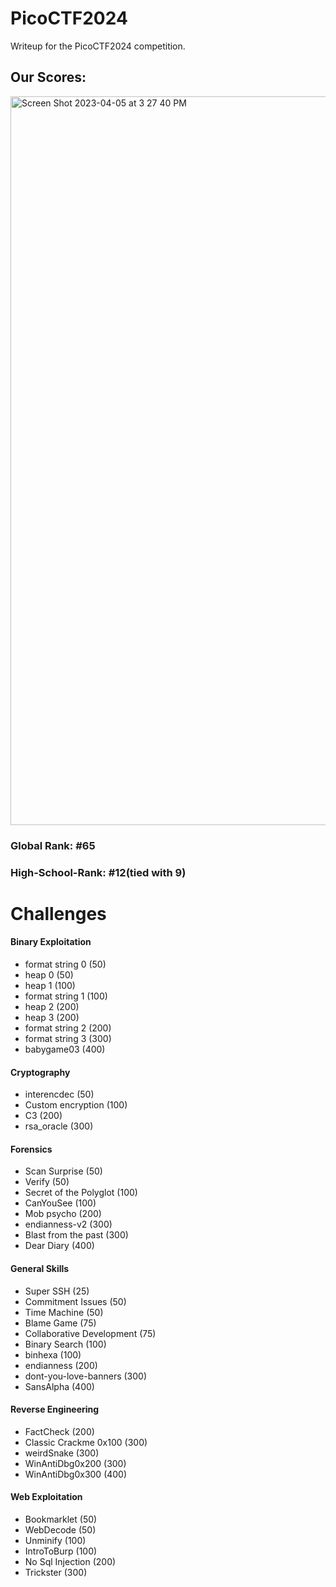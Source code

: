 # PicoCTF2024
Writeup for the PicoCTF2024 competition.

<h2>Our Scores:</h2>
<img width="1166" alt="Screen Shot 2023-04-05 at 3 27 40 PM" src="https://github.com/Reuvi/picoCTF2024/assets/88282354/02c593f8-d203-4cd4-80a6-5b05175be841.png">

<h3>Global Rank: #65</h3>

<h3>High-School-Rank: #12(tied with 9) </h3>
<h1>Challenges</h1>
<h4>Binary Exploitation</h4>
<ul>
<li>format string 0 (50)</li>
<li>heap 0 (50)</li>
<li>heap 1 (100)</li>
<li>format string 1 (100) </li>
<li>heap 2 (200) </li>
<li>heap 3 (200) </li>
<li>format string 2 (200) </li>
<li>format string 3 (300) </li>
<li>babygame03 (400) </li>
</ul>
<h4>Cryptography</h4>
<ul>
<li>interencdec (50)</li>
<li>Custom encryption (100)</li>
<li>C3 (200)</li>
<li>rsa_oracle (300)</li>
</ul>
<h4>Forensics</h4>
<ul>
<li>Scan Surprise (50)</li>
<li>Verify (50)</li>
<li>Secret of the Polyglot (100)</li>
<li>CanYouSee (100) </li>
<li>Mob psycho (200) </li>
<li>endianness-v2 (300) </li>
<li>Blast from the past (300) </li>
<li>Dear Diary (400) </li>
</ul>
<h4>General Skills</h4>
<ul>
<li>Super SSH (25)</li>
<li>Commitment Issues (50)</li>
<li>Time Machine (50)</li>
<li>Blame Game (75)</li>
<li>Collaborative Development (75)</li>
<li>Binary Search (100)</li>
<li>binhexa (100)</li>
<li>endianness (200)</li>
<li>dont-you-love-banners (300)</li>
<li>SansAlpha (400)</li>
</ul>
<h4>Reverse Engineering</h4>
<ul>
<li>FactCheck (200)</li>
<li>Classic Crackme 0x100 (300)</li>
<li>weirdSnake (300)</li>
<li>WinAntiDbg0x200 (300)</li>
<li>WinAntiDbg0x300 (400)</li>
</ul>
<h4>Web Exploitation</h4>
<ul>
<li>Bookmarklet (50)</li>
<li>WebDecode (50)</li>
<li>Unminify (100)</li>
<li>IntroToBurp (100)</li>
<li>No Sql Injection (200)</li>
<li>Trickster (300)</li>
</ul>
